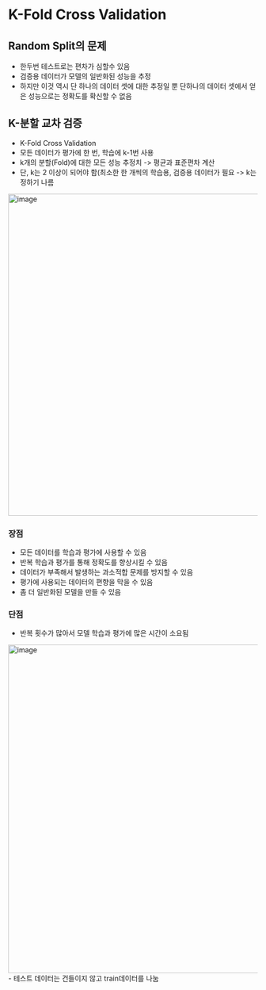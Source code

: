 # K-Fold Cross Validation

## Random Split의 문제
- 한두번 테스트로는 편차가 심할수 있음
- 검증용 데이터가 모델의 일반화된 성능을 추정
- 하지만 이것 역시 단 하나의 데이터 셋에 대한 추정일 뿐 단하나의 데이터 셋에서 얻은 성능으로는 정확도를 확신할 수 없음

## K-분할 교차 검증
- K-Fold Cross Validation
- 모든 데이터가 평가에 한 번, 학습에 k-1번 사용
- k개의 분할(Fold)에 대한 모든 성능 추정치 -> 평균과 표준편차 계산
- 단, k는 2 이상이 되어야 함(최소한 한 개씩의 학습용, 검증용 데이터가 필요 -> k는 정하기 나름

<img width="650" alt="image" src="https://user-images.githubusercontent.com/63540952/158012785-9ccf8595-2627-4281-b46e-5c7bf6972f65.png">

### 장점
- 모든 데이터를 학습과 평가에 사용할 수 있음
- 반복 학습과 평가를 통해 정확도를 향상시킬 수 있음
- 데이터가 부족해서 발생하는 과소적합 문제를 방지할 수 있음
- 평가에 사용되는 데이터의 편향을 막을 수 있음
- 좀 더 일반화된 모델을 만들 수 있음

### 단점
- 반복 횟수가 많아서 모델 학습과 평가에 많은 시간이 소요됨

<img width="663" alt="image" src="https://user-images.githubusercontent.com/63540952/158012980-1bde1189-5a33-4b4d-bb99-301ca42c0ad9.png">
- 테스트 데이터는 건들이지 않고 train데이터를 나눔

